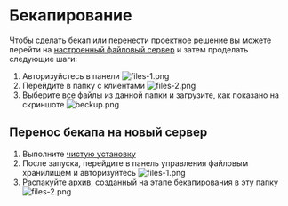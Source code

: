 # Бекапирование

Чтобы сделать бекап или перенести проектное решение вы можете перейти
на [настроенный файловый сервер](server-install.md) и затем проделать следующие шаги:

1. Авторизуйстесь в панели
   ![files-1.png](files-1.png)
2. Перейдите в папку с клиентами
   ![files-2.png](files-2.png)
3. Выберите все файлы из данной папки и загрузите, как показано на скриншоте
   ![beckup.png](beckup.png)


## Перенос бекапа на новый сервер

1. Выполните [чистую установку](server-install.md)
2. После запуска, перейдите в панель управления файловым хранилищем и авторизуйтесь
   ![files-1.png](files-1.png)
3. Распакуйте архив, созданный на этапе бекапирования в эту папку
   ![files-2.png](files-2.png)